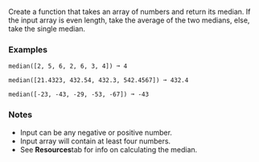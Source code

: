 Create a function that takes an array of numbers and return its median. If the input array is even length, take the average of the two medians, else, take the single median.


### Examples ###
    median([2, 5, 6, 2, 6, 3, 4]) ➞ 4

    median([21.4323, 432.54, 432.3, 542.4567]) ➞ 432.4

    median([-23, -43, -29, -53, -67]) ➞ -43


### Notes ###
*   Input can be any negative or positive number.
*   Input array will contain at least four numbers.
*   See **Resources**tab for info on calculating the median.